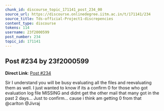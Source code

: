 ```yaml
---
chunk_id: discourse_topic_171141_post_234_00
source_url: https://discourse.onlinedegree.iitm.ac.in/t/171141/234
source_title: Tds-official-Project1-discrepencies
content_type: discourse
tokens: 114
username: 23f2000599
post_number: 234
topic_id: 171141
---
```


## Post #234 by 23f2000599

**Direct Link**: [Post #234](https://discourse.onlinedegree.iitm.ac.in/t/171141/234)

Sir I understand you will be busy evaluating all the files and reevaluating them as well. I just wanted to know if its a confirm 0 for those who got evaluation log file MISSING and didnt get the other mail that many got in the past 2 days… Just to confirm… cause i think am getting 0 from that @carlton @Jivraj
